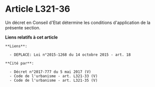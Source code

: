 # Article L321-36

Un décret en Conseil d'Etat détermine les conditions d'application de la présente section.

**Liens relatifs à cet article**

	**Liens**:

	  - DEPLACE: Loi n°2015-1268 du 14 octobre 2015 - art. 18

	**Cité par**:

	  - Décret n°2017-777 du 5 mai 2017 (V)
	  - Code de l'urbanisme - art. L321-33 (V)
	  - Code de l'urbanisme - art. L321-35 (V)
